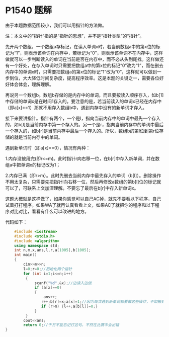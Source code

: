 # P1540 题解

由于本题数据范围较小，我们可以用指针的方法做。

注：本文中的“指针”指的是“指针的思想”，并不是“指针类型”的“指针”。

先开两个数组，一个数组a存标记，在读入单词x时，若当前数组a中的第x位的标记为“1”，则表示该单词在内存中，若标记为“0”，则表示该单词不在内存中，这样做就可以一步判断读入的单词在当前是否在内存中，而不必从头到尾找。这样做还有一个好处，在存入单词时只需要把数组a中的第x位的标记“0”改为“1”，而在删去内存中的单词x时，只需要把数组a的第x位的标记“1”改为“0”，这样就可以做到一步到位，大大降低时间复杂度，提高程序效率。这是本题的关键之一，需要各位好好体会体会，理解理解。

再说另一个数组b。数组b存储的是内存中的单词，而且要按读入顺序存入，如b[1]中存储的单词x是在时间1存入的。要注意的是，若当前读入的单词x已经在内存中（即a[x]==1）那就不用存入数组b中，遇到内存中没有的新单词才存入。

接下来要讲指针。指针有两个，一个是l，指向当前内存中的单词中最先一个存入的，如b[l]是当前内存中第一个存入的。另一个是r，指向当前内存中的单词中最后一个存入的，如b[r]是当前内存中最后一个存入的。所以，数组b的第l位到第r位存储的就是当前内存中的单词。

遇到新单词时（即a[x]==0），情况有两种：

1.内存没被用完(即r<=m)。此时指针r向右移一位，在b[r]中存入新单词，并在数组a中把单词x的标记改为1；

2.内存已满（即r>m）。此时先删去当前内存中最先存入的单词（b[l]）。删除操作不用太复杂，只需要先把指针l向右移一位，然后再修改a数组的第b[l]位的标记就可以了，可联系上文加深理解。不要忘了最后在b[r]中存入新单词x。

这题大概就是这样做了，如果你感觉可以自己AC掉，就先不要看以下程序，自己试着打打程序。如果WA了就再认真看看上文，如果AC了就把你的程序和以下程序对比对比，看看有什么可以改进的地方。


代码如下：

    
    
```cpp
    #include <iostream>
    #include <stdio.h>
    #include <algorithm>
    using namespace std;
    int n,m,x,ans,l,r,a[1005],b[1005];
    int main()
    {
        cin>>m>>n;
        l=0;r=0;//初始化两个指针
        for (int i=1;i<=n;i++)
         {
             scanf("%d",&x);//边读入边做
             if (a[x]==0) 
             {
                 ans++;
                r++;b[r]=x;a[x]=1;//因为每次遇到新单词都要做这些操作，不如搬到判断语句外做，这样程序更简洁
                if (r>m) {l++;a[b[l]]=0;}
             }
         }
        cout<<ans;
        return 0;//千万不能忘记打这句，不然在比赛中会出错
}
```